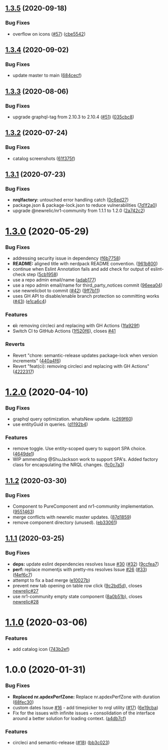 ## [1.3.5](https://github.com/newrelic/nr1-browser-analyzer/compare/v1.3.4...v1.3.5) (2020-09-18)


### Bug Fixes

* overflow on icons ([#57](https://github.com/newrelic/nr1-browser-analyzer/issues/57)) ([cbe5542](https://github.com/newrelic/nr1-browser-analyzer/commit/cbe5542163ab789eb1cfe2180dc790a8c0a8865d))

## [1.3.4](https://github.com/newrelic/nr1-browser-analyzer/compare/v1.3.3...v1.3.4) (2020-09-02)


### Bug Fixes

* update master to main ([684cecf](https://github.com/newrelic/nr1-browser-analyzer/commit/684cecf0a576e84da2ea809bccc6ce1a20bef3dd))

## [1.3.3](https://github.com/newrelic/nr1-browser-analyzer/compare/v1.3.2...v1.3.3) (2020-08-06)


### Bug Fixes

* upgrade graphql-tag from 2.10.3 to 2.10.4 ([#51](https://github.com/newrelic/nr1-browser-analyzer/issues/51)) ([035cbc8](https://github.com/newrelic/nr1-browser-analyzer/commit/035cbc8df939ccfefe5d0d001d2f33d90b5fbfd6))

## [1.3.2](https://github.com/newrelic/nr1-browser-analyzer/compare/v1.3.1...v1.3.2) (2020-07-24)


### Bug Fixes

* catalog screenshots ([61f375f](https://github.com/newrelic/nr1-browser-analyzer/commit/61f375feef3e819ae0bb24eb32e42a50989bc65a))

## [1.3.1](https://github.com/newrelic/nr1-browser-analyzer/compare/v1.3.0...v1.3.1) (2020-07-23)


### Bug Fixes

* **nrqlfactory:** untouched error handling catch ([0c6ed27](https://github.com/newrelic/nr1-browser-analyzer/commit/0c6ed273124f87c20b93c9301dd514fa2da709f7))
* package.json & package-lock.json to reduce vulnerabilities ([7d1f2a0](https://github.com/newrelic/nr1-browser-analyzer/commit/7d1f2a0f03dcdd4c0fa241ad5e9e538c2d12557a))
* upgrade @newrelic/nr1-community from 1.1.1 to 1.2.0 ([2a742c2](https://github.com/newrelic/nr1-browser-analyzer/commit/2a742c23b82811f64492d3d5d15ce3128afa5e5a))

# [1.3.0](https://github.com/newrelic/nr1-browser-analyzer/compare/v1.2.0...v1.3.0) (2020-05-29)


### Bug Fixes

* addressing security issue in dependency ([f6b7758](https://github.com/newrelic/nr1-browser-analyzer/commit/f6b7758815e165da1c24417480f78bc4c297f00d))
* **README:** aligned title with nerdpack README convention. ([961b800](https://github.com/newrelic/nr1-browser-analyzer/commit/961b800f4b80646842c14112f057f82fd52a6a0b))
* continue when Eslint Annotation fails and add check for output of eslint-check step ([5cb1958](https://github.com/newrelic/nr1-browser-analyzer/commit/5cb1958d70cfdcd844fabc1d55e5e7d5cce63ab4))
* use a repo admin email/name ([adab177](https://github.com/newrelic/nr1-browser-analyzer/commit/adab1771af1b1bde44341025c4a006bd5df42a02))
* use a repo admin email/name for third_party_notices commit ([96eea04](https://github.com/newrelic/nr1-browser-analyzer/commit/96eea04c7483a33e706bd870f5996d298492b41f))
* use newrelicbot to commit ([#42](https://github.com/newrelic/nr1-browser-analyzer/issues/42)) ([9ff7b11](https://github.com/newrelic/nr1-browser-analyzer/commit/9ff7b11a580aedf1150dbee811d59d3272a990fe))
* uses GH API to disable/enable branch protection so committing works ([#43](https://github.com/newrelic/nr1-browser-analyzer/issues/43)) ([e1ca6c4](https://github.com/newrelic/nr1-browser-analyzer/commit/e1ca6c40d271b137098ec9334202e2564e40cf66))


### Features

* **ci:** removing circleci and replacing with GH Actions ([1fa929f](https://github.com/newrelic/nr1-browser-analyzer/commit/1fa929ffb3e60c528f36fc8ad562a04075a60df5))
* Switch CI to GitHub Actions ([1f520f6](https://github.com/newrelic/nr1-browser-analyzer/commit/1f520f6c5f5c6cae1b433c39f893d64cb1d9671c)), closes [#41](https://github.com/newrelic/nr1-browser-analyzer/issues/41)


### Reverts

* Revert "chore: semantic-release updates package-lock when version increments" ([440a4f6](https://github.com/newrelic/nr1-browser-analyzer/commit/440a4f6967115d967490a8b4bdd48df51d53c08c))
* Revert "feat(ci): removing circleci and replacing with GH Actions" ([4222317](https://github.com/newrelic/nr1-browser-analyzer/commit/42223172b5ade5f1c03c1aef9c1616ed267f3401))

# [1.2.0](https://github.com/newrelic/nr1-browser-analyzer/compare/v1.1.2...v1.2.0) (2020-04-10)


### Bug Fixes

* graphql query optimization. whatsNew update. ([c269f60](https://github.com/newrelic/nr1-browser-analyzer/commit/c269f6000db4d70eaacc05facb657ef67b5caf08))
* use entityGuid in queries. ([d1192b4](https://github.com/newrelic/nr1-browser-analyzer/commit/d1192b40d84dc4d4cfa75d035a7eb490ee3c38bf))


### Features

* remove toggle. Use entity-scoped query to support SPA choice. ([4649de1](https://github.com/newrelic/nr1-browser-analyzer/commit/4649de1dba5353e277759c2b80b67a5eb9725877))
* WIP ammending @ShuJackson work to support SPA's. Added factory class for encapsulating the NRQL changes. ([fc0c7a3](https://github.com/newrelic/nr1-browser-analyzer/commit/fc0c7a37c7e18fb9f85a0e8934c37754add93b59))

## [1.1.2](https://github.com/newrelic/nr1-browser-analyzer/compare/v1.1.1...v1.1.2) (2020-03-30)


### Bug Fixes

* Component to PureComponent and nr1-community implementation. ([9551463](https://github.com/newrelic/nr1-browser-analyzer/commit/95514638b07ea96e8b7765b29027d7a3ecf6b1a0))
* merge conflicts with newrelic master updates. ([87d1859](https://github.com/newrelic/nr1-browser-analyzer/commit/87d1859f9172e82fdf52efac97d75ad44a53bc39))
* remove component directory (unused). ([eb33061](https://github.com/newrelic/nr1-browser-analyzer/commit/eb330619e121f999ed62305dce0222be12d3712e))

## [1.1.1](https://github.com/newrelic/nr1-browser-analyzer/compare/v1.1.0...v1.1.1) (2020-03-25)


### Bug Fixes

* **deps:** update eslint dependencies resolves Issue [#30](https://github.com/newrelic/nr1-browser-analyzer/issues/30) ([#32](https://github.com/newrelic/nr1-browser-analyzer/issues/32)) ([9ccfea7](https://github.com/newrelic/nr1-browser-analyzer/commit/9ccfea7a2b01afd974ce5e8ccdc0f2368dba62c4))
* **perf:** replace momentjs with pretty-ms resolves Issue [#26](https://github.com/newrelic/nr1-browser-analyzer/issues/26) ([#33](https://github.com/newrelic/nr1-browser-analyzer/issues/33)) ([f4ef6c7](https://github.com/newrelic/nr1-browser-analyzer/commit/f4ef6c7540fe007c9213283716a63b7e38086f25))
* attempt to fix a bad merge ([e10027b](https://github.com/newrelic/nr1-browser-analyzer/commit/e10027ba40b93d9fb28fc3e3853b4fa1373090a0))
* prevent new tab opening on table row click ([9c2bd5d](https://github.com/newrelic/nr1-browser-analyzer/commit/9c2bd5dea51ee4f654df75ce9627c36fada1fc04)), closes [newrelic#27](https://github.com/newrelic/issues/27)
* use nr1-community empty state component ([8a0b51b](https://github.com/newrelic/nr1-browser-analyzer/commit/8a0b51b77024237b487b37268134b2cd050e76a0)), closes [newrelic#28](https://github.com/newrelic/issues/28)

# [1.1.0](https://github.com/newrelic/nr1-browser-analyzer/compare/v1.0.0...v1.1.0) (2020-03-06)


### Features

* add catalog icon ([743b2ef](https://github.com/newrelic/nr1-browser-analyzer/commit/743b2ef36fa17f99f9f1e3a11cf36fb6eee9d479))

# 1.0.0 (2020-01-31)


### Bug Fixes

* **Replaced nr.apdexPerfZone:** Replace nr.apdexPerfZone with duration ([68fec30](https://github.com/newrelic/nr1-browser-analyzer/commit/68fec30362172adc4c48a955ba9ad39b2f3c1f20))
* custom dates Issue [#16](https://github.com/newrelic/nr1-browser-analyzer/issues/16) - add timepicker to nrql utility  ([#17](https://github.com/newrelic/nr1-browser-analyzer/issues/17)) ([6e19cba](https://github.com/newrelic/nr1-browser-analyzer/commit/6e19cba00d78a05ec17b16df12150a1a352e0393))
* Fix for the issues with infinite issues + consolidation of the interface around a better solution for loading context. ([a4db7cf](https://github.com/newrelic/nr1-browser-analyzer/commit/a4db7cfe1097cbd3b560e8e158017a019c108fa5))


### Features

* circleci and semantic-release ([#18](https://github.com/newrelic/nr1-browser-analyzer/issues/18)) ([bb3c023](https://github.com/newrelic/nr1-browser-analyzer/commit/bb3c0237d41d75e7bc27b8ca845be466d58edeaa))
